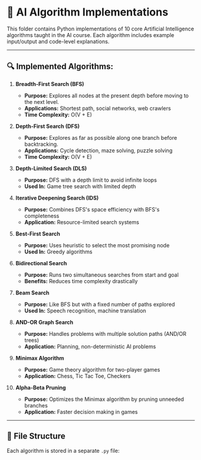 # 🧠 AI Algorithm Implementations

This folder contains Python implementations of 10 core Artificial Intelligence algorithms taught in the AI course. Each algorithm includes example input/output and code-level explanations.

---

## 🔍 Implemented Algorithms:

1. **Breadth-First Search (BFS)**
   - **Purpose:** Explores all nodes at the present depth before moving to the next level.
   - **Applications:** Shortest path, social networks, web crawlers
   - **Time Complexity:** O(V + E)
     

2. **Depth-First Search (DFS)**
   - **Purpose:** Explores as far as possible along one branch before backtracking.
   - **Applications:** Cycle detection, maze solving, puzzle solving
   - **Time Complexity:** O(V + E)

3. **Depth-Limited Search (DLS)**
   - **Purpose:** DFS with a depth limit to avoid infinite loops
   - **Used In:** Game tree search with limited depth

4. **Iterative Deepening Search (IDS)**
   - **Purpose:** Combines DFS's space efficiency with BFS's completeness
   - **Application:** Resource-limited search systems

5. **Best-First Search**
   - **Purpose:** Uses heuristic to select the most promising node
   - **Used In:** Greedy algorithms

6. **Bidirectional Search**
   - **Purpose:** Runs two simultaneous searches from start and goal
   - **Benefits:** Reduces time complexity drastically

7. **Beam Search**
   - **Purpose:** Like BFS but with a fixed number of paths explored
   - **Used In:** Speech recognition, machine translation

8. **AND-OR Graph Search**
   - **Purpose:** Handles problems with multiple solution paths (AND/OR trees)
   - **Application:** Planning, non-deterministic AI problems

9. **Minimax Algorithm**
   - **Purpose:** Game theory algorithm for two-player games
   - **Application:** Chess, Tic Tac Toe, Checkers

10. **Alpha-Beta Pruning**
    - **Purpose:** Optimizes the Minimax algorithm by pruning unneeded branches
    - **Application:** Faster decision making in games

---

## 📁 File Structure

Each algorithm is stored in a separate `.py` file:

